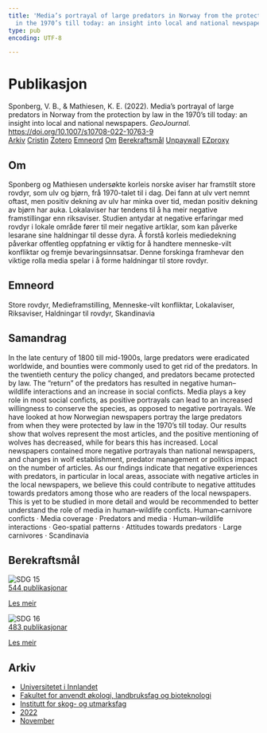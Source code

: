 ```yaml
---
title: 'Media’s portrayal of large predators in Norway from the protection by law
  in the 1970’s till today: an insight into local and national newspapers'
type: pub
encoding: UTF-8

---
```

<h1>Publikasjon</h1>
<article id="csl-bib-container-7JALGD4J" class="csl-bib-container">
  <div class="csl-bib-body"> <div class="csl-entry">Sponberg, V. B., &#38; Mathiesen, K. E. (2022). Media’s portrayal of large predators in Norway from the protection by law in the 1970’s till today: an insight into local and national newspapers. <i>GeoJournal</i>. <a href="https://doi.org/10.1007/s10708-022-10763-9">https://doi.org/10.1007/s10708-022-10763-9</a></div> </div>
  <div class="csl-bib-buttons">
    <a href="#taxonomy-article-7JALGD4J" alt="archive" class="csl-bib-button">Arkiv</a>
    <a href="https://app.cristin.no/results/show.jsf?id=2075045" alt="Cristin" class="csl-bib-button">Cristin</a>
    <a href="http://zotero.org/groups/5881554/items/7JALGD4J" alt="Zotero" class="csl-bib-button">Zotero</a>
    <a href="#keywords-article-7JALGD4J" alt="keywords" class="csl-bib-button">Emneord</a>
    <a href="#about-article-7JALGD4J" alt="about_pub" class="csl-bib-button">Om</a>
    <a href="#sdg-article-7JALGD4J" alt="sdg" class="csl-bib-button">Berekraftsmål</a>
    <a href="https://link.springer.com/content/pdf/10.1007/s10708-022-10763-9.pdf" alt="Unpaywall" class="csl-bib-button">Unpaywall</a>
    <a href="https://link.springer.com/content/pdf/10.1007/s10708-022-10763-9.pdf" alt="EZproxy" class="csl-bib-button">EZproxy</a>
  </div>
  <div id="csl-bib-meta-container-7JALGD4J"></div>
</article>
<div id="csl-bib-meta-7JALGD4J" class="csl-bib-meta">
  <article id="about-article-7JALGD4J" class="about_pub-article">
    <h1>Om</h1>
    Sponberg og Mathiesen undersøkte korleis norske aviser har framstilt store rovdyr, som ulv og bjørn, frå 1970-talet til i dag. Dei fann at ulv vert nemnt oftast, men positiv dekning av ulv har minka over tid, medan positiv dekning av bjørn har auka. Lokalaviser har tendens til å ha meir negative framstillingar enn riksaviser. Studien antydar at negative erfaringar med rovdyr i lokale område fører til meir negative artiklar, som kan påverke lesarane sine haldningar til desse dyra. Å forstå korleis mediedekning påverkar offentleg oppfatning er viktig for å handtere menneske-vilt konfliktar og fremje bevaringsinnsatsar. Denne forskinga framhevar den viktige rolla media spelar i å forme haldningar til store rovdyr.
  </article>
  <article id="keywords-article-7JALGD4J" class="keywords-article">
    <h1>Emneord</h1>
    Store rovdyr, Medieframstilling, Menneske-vilt konfliktar, Lokalaviser, Riksaviser, Haldningar til rovdyr, Skandinavia
  </article>
  <article id="abstract-article-7JALGD4J" class="abstract-article">
    <h1>Samandrag</h1>
    In the late century of 1800 till mid-1900s,  
large predators were eradicated worldwide, and bounties were commonly used to get rid of the predators.  
In the twentieth century the policy changed, and  
predators became protected by law. The “return” of  
the predators has resulted in negative human–wildlife  
interactions and an increase in social conficts. Media  
plays a key role in most social conficts, as positive  
portrayals can lead to an increased willingness to  
conserve the species, as opposed to negative portrayals. We have looked at how Norwegian newspapers  
portray the large predators from when they were protected by law in the 1970’s till today. Our results show  
that wolves represent the most articles, and the positive mentioning of wolves has decreased, while for  
bears this has increased. Local newspapers contained  
more negative portrayals than national newspapers,  
and changes in wolf establishment, predator management or politics impact on the number of articles. As  
our fndings indicate that negative experiences with  
predators, in particular in local areas, associate with  
negative articles in the local newspapers, we believe 
this could contribute to negative attitudes towards  
predators among those who are readers of the local  
newspapers. This is yet to be studied in more detail  
and would be recommended to better understand the  
role of media in human–wildlife conficts. 
Human–carnivore conficts · Media  
coverage · Predators and media · Human–wildlife  
interactions · Geo-spatial patterns · Attitudes towards  
predators · Large carnivores · Scandinavia
  </article>
  <article id="sdg-article-7JALGD4J" class="sdg-article">
    <h1>Berekraftsmål</h1>
    <div class="sdg-container"><div id="sdg15" class="sdg">
        <img src="{{< params subfolder >}}images/sdg/sdg15_nn.png" class="image" alt="SDG 15">
        <div class="sdg-overlay">
          <a href="{{< params subfolder >}}nn/archive/?sdg=15#archive" class="sdg-publication-count"><span>544</span> publikasjonar</a>
          <p><a href="https://fn.no/om-fn/fns-baerekraftsmaal/livet-paa-land?lang=nno-NO" class="sdg-read-more">Les meir</a></p>
        </div>
      </div> <div id="sdg16" class="sdg">
        <img src="{{< params subfolder >}}images/sdg/sdg16_nn.png" class="image" alt="SDG 16">
        <div class="sdg-overlay">
          <a href="{{< params subfolder >}}nn/archive/?sdg=16#archive" class="sdg-publication-count"><span>483</span> publikasjonar</a>
          <p><a href="https://fn.no/om-fn/fns-baerekraftsmaal/fred-rettferdighet-og-velfungerende-institusjoner?lang=nno-NO" class="sdg-read-more">Les meir</a></p>
        </div>
      </div></div>
  </article>
  <article id="taxonomy-article-7JALGD4J" class="taxonomy-article">
    <h1>Arkiv</h1>
    <ul>
      <li><a href="{{< params subfolder >}}nn/archive/?key=3DCRN523">Universitetet i Innlandet</a></li>
      <li><a href="{{< params subfolder >}}nn/archive/?key=T77LXH6D">Fakultet for anvendt økologi, landbruksfag og bioteknologi</a></li>
      <li><a href="{{< params subfolder >}}nn/archive/?key=7TRARPE3">Institutt for skog- og utmarksfag</a></li>
      <li><a href="{{< params subfolder >}}nn/archive/?key=H9K9UC39">2022</a></li>
      <li><a href="{{< params subfolder >}}nn/archive/?key=A2LGFBDJ">November</a></li>
    </ul>
  </article>
</div>
